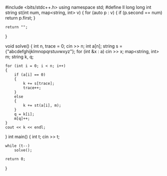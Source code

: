#include <bits/stdc++.h>
using namespace std;
#define ll long long int
string st(int num, map<string, int> v)
{
    for (auto p : v)
    {
        if (p.second == num)
            return p.first;
    }

    return "";
}

void solve()
{
    int n, trace = 0;
    cin >> n;
    int a[n];
    string s = {"abcdefghijklmnopqrstuvwxyz"};
    for (int &x : a)
        cin >> x;
    map<string, int> m;
    string k, q;

    for (int i = 0; i < n; i++)
    {
        if (a[i] == 0)
        {
            k += s[trace];
            trace++;
        }
        else
        {
            k += st(a[i], m);
        }
        q = k[i];
        m[q]++;
    }
    cout << k << endl;
}
int main()
{
    int t;
    cin >> t;

    while (t--)
        solve();

    return 0;
}
